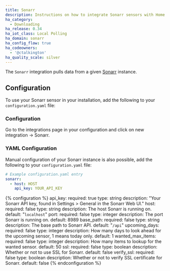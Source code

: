 ```yaml
---
title: Sonarr
description: Instructions on how to integrate Sonarr sensors with Home Assistant
ha_category:
  - Downloading
ha_release: 0.34
ha_iot_class: Local Polling
ha_domain: sonarr
ha_config_flow: true
ha_codeowners:
  - '@ctalkington'
ha_quality_scale: silver
---
```


The `Sonarr` integration pulls data from a given [Sonarr](https://sonarr.tv/) instance.

## Configuration

To use your Sonarr sensor in your installation, add the following to your `configuration.yaml` file:

### Configuration

Go to the integrations page in your configuration and click on new integration -> Sonarr.

### YAML Configuration

Manual configuration of your Sonarr instance is also possible, add the following to your `configuration.yaml` file:


```yaml
# Example configuration.yaml entry
sonarr:
  - host: HOST
    api_key: YOUR_API_KEY
```

{% configuration %}
api_key:
  required: true
  type: string
  description: "Your Sonarr API key, found in Settings > General in the Sonarr Web UI."
host:
  required: false
  type: string
  description: The host Sonarr is running on.
  default: "`localhost`"
port:
  required: false
  type: integer
  description: The port Sonarr is running on.
  default: 8989
base_path:
  required: false
  type: string
  description: The base path to Sonarr API.
  default: "`/api`"
upcoming_days:
  required: false
  type: integer
  description: How many days to look ahead for the upcoming sensor, 1 means today only.
  default: 1
wanted_max_items:
  required: false
  type: integer
  description: How many items to lookup for the wanted sensor.
  default: 50
ssl:
  required: false
  type: boolean
  description: Whether or not to use SSL for Sonarr.
  default: false
verify_ssl:
  required: false
  type: boolean
  description: Whether or not to verify SSL certificate for Sonarr.
  default: false
{% endconfiguration %}
